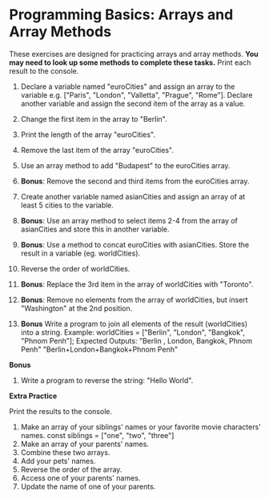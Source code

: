 # Programming Basics: Arrays and Array Methods

These exercises are designed for practicing arrays and array methods. **You may need to look up some methods to complete these tasks.** Print each result to the console.

1. Declare a variable named "euroCities" and assign an array to the variable e.g. ["Paris", "London", "Valletta", "Prague", "Rome"]. Declare another variable and assign the second item of the array as a value.

2. Change the first item in the array to "Berlin".

3. Print the length of the array "euroCities".

4. Remove the last item of the array "euroCities". 

5. Use an array method to add "Budapest" to the euroCities array. 

6. **Bonus**: Remove the second and third items from the euroCities array. 

7. Create another variable named asianCities and assign an array of at least 5 cities to the variable.

8. **Bonus**: Use an array method to select items 2-4 from the array of asianCities and store this in another variable.  

9. **Bonus**: Use a method to concat euroCities with asianCities. Store the result in a variable (eg. worldCities).  

10. Reverse the order of worldCities.

11. **Bonus**: Replace the 3rd item in the array of worldCities with "Toronto". 

12. **Bonus**: Remove no elements from the array of worldCities, but insert "Washington" at the 2nd position.

13. **Bonus** Write a program to join all elements of the result (worldCities) into a string. 
Example: worldCities = ["Berlin", "London", "Bangkok", "Phnom Penh"];
Expected Outputs: 
"Berlin , London, Bangkok, Phnom Penh"
"Berlin+London+Bangkok+Phnom Penh" 

**Bonus**

1. Write a program to reverse the string: "Hello World". 

**Extra Practice**

Print the results to the console.

1. Make an array of your siblings' names or your favorite movie characters' names.
const siblings = ["one", "two", "three"]
2. Make an array of your parents' names.
3. Combine these two arrays.
4. Add your pets' names.
5. Reverse the order of the array.
6. Access one of your parents' names.
7. Update the name of one of your parents. 